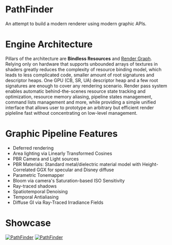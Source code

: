# PathFinder
An attempt to build a modern renderer using modern graphic APIs.

# Engine Architecture
Pillars of the architecture are __Bindless Resources__ and [Render Graph](https://medium.com/@pavlo.muratov/organizing-gpu-work-with-directed-acyclic-graphs-f3fd5f2c2af3). 
Relying only on hardware that supports unbounded arrays of textures in shaders greatly reduces the complexity of resource binding model, which leads to less complicated code, smaller amount of root signatures and descriptor heaps. One GPU (CB, SR, UA) descriptor heap and a few root signatures are enough to cover any rendering scenario.
Render pass system enables automatic behind-the-scenes resource state tracking and optimization, resource memory aliasing, pipeline states management, command lists management and more, while providing a simple unified interface that allows user to prototype an arbitrary but efficient render pipleline fast without concentrating on low-level management.

# Graphic Pipeline Features
* Deferred rendering
* Area lighting via Linearly Transformed Cosines
* PBR Camera and Light sources
* PBR Materials: Standard metal/dielectric material model with Height-Correlated GGX for specular and Disney diffuse
* Parametric Tonemapper
* Bloom via camera's Saturation-based ISO Sensitivity
* Ray-traced shadows
* Spatiotemporal Denoising
* Temporal Antialiasing
* Diffuse GI via Ray-Traced Irradiance Fields

# Showcase
[![PathFinder](https://imgur.com/iWwM3OB.png)](https://youtu.be/vrCa5Fn-EMg)
[![PathFinder](https://imgur.com/D0hvXEI.png)](https://youtu.be/1oZw7PCOC2E)

